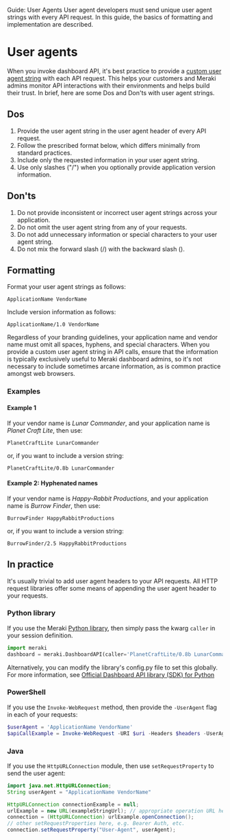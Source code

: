 <seotitle>Guide: User Agents</seotitle>
<seodescription>User agent developers must send unique user agent strings with every API request. In this guide, the basics of formatting and implementation are described.
</seodescription>

# User agents

When you invoke dashboard API, it's best practice to provide a [custom user agent string](https://developer.mozilla.org/en-US/docs/Web/HTTP/Headers/User-Agent) with each API request. This helps your customers and Meraki admins monitor API interactions with their environments and helps build their trust. In brief, here are some Dos and Don'ts with user agent strings.

## Dos

1.	Provide the user agent string in the user agent header of every API request.
2.	Follow the prescribed format below, which differs minimally from standard practices.
3.	Include only the requested information in your user agent string.
4.	Use only slashes ("/") when you optionally provide application version information.



## Don'ts

1.	Do not provide inconsistent or incorrect user agent strings across your application.
2.	Do not omit the user agent string from any of your requests.
3.	Do not add unnecessary information or special characters to your user agent string.
4.	Do not mix the forward slash (/) with the backward slash (\).

## Formatting

Format your user agent strings as follows:

``` Template
ApplicationName VendorName
```

Include version information as follows:

``` Template with version string
ApplicationName/1.0 VendorName
```

Regardless of your branding guidelines, your application name and vendor name must omit all spaces, hyphens, and special characters. When you provide a custom user agent string in API calls, ensure that the information is typically exclusively useful to Meraki dashboard admins, so it's not necessary to include sometimes arcane information, as is common practice amongst web browsers.

### Examples

#### Example 1

If your vendor name is _Lunar Commander_, and your application name is _Planet Craft Lite_, then use:

``` Example 1
PlanetCraftLite LunarCommander
```

or, if you want to include a version string:

``` Example 1 with version string
PlanetCraftLite/0.8b LunarCommander
```

#### Example 2: Hyphenated names

If your vendor name is _Happy-Rabbit Productions_, and your application name is _Burrow Finder_, then use: 

``` Example 2
BurrowFinder HappyRabbitProductions
```

or, if you want to include a version string:

``` Example 2 with version string
BurrowFinder/2.5 HappyRabbitProductions
```

## In practice

It's usually trivial to add user agent headers to your API requests. All HTTP request libraries offer some means of appending the user agent header to your requests.
### Python library

If you use the Meraki [Python library](pythonLibrary.md), then simply pass the kwarg `caller` in your session definition.

``` Python
import meraki
dashboard = meraki.DashboardAPI(caller='PlanetCraftLite/0.8b LunarCommander')
```

Alternatively, you can modify the library's config.py file to set this globally. For more information, see [Official Dashboard API library (SDK) for Python](https://github.com/meraki/dashboard-api-python)

### PowerShell

If you use the `Invoke-WebRequest` method, then provide the `-UserAgent` flag in each of your requests:

``` PowerShell
$userAgent = 'ApplicationName VendorName'
$apiCallExample = Invoke-WebRequest -URI $uri -Headers $headers -UserAgent $userAgent
```

### Java

If you use the `HttpURLConnection` module, then use `setRequestProperty` to send the user agent:

``` Java
import java.net.HttpURLConnection;
String userAgent = "ApplicationName VendorName"

HttpURLConnection connectionExample = null;
urlExample = new URL(exampleStringUrl); // appropriate operation URL here
connection = (HttpURLConnection) urlExample.openConnection();
// other setRequestProperties here, e.g. Bearer Auth, etc.
connection.setRequestProperty("User-Agent", userAgent);
```
